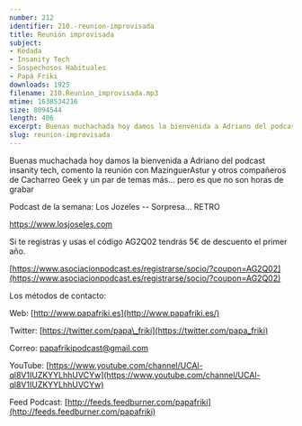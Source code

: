 ```yaml
---
number: 212
identifier: 210.-reunion-improvisada
title: Reunión improvisada
subject:
- Kedada
- Insanity Tech
- Sospechosos Habituales
- Papá Friki
downloads: 1925
filename: 210.Reunion_improvisada.mp3
mtime: 1638534216
size: 8094544
length: 406
excerpt: Buenas muchachada hoy damos la bienvenida a Adriano del podcast insanity tech, comento la reunión con MazinguerAstur y otros compañeros de Cacharreo Geek y un par de temas más... pero es que no son horas de grabar
slug: reunion-improvisada
---
```

Buenas muchachada hoy damos la bienvenida a Adriano del podcast insanity tech, comento la reunión con MazinguerAstur y otros compañeros de Cacharreo Geek y un par de temas más... pero es que no son horas de grabar

Podcast de la semana: Los Jozeles -- Sorpresa... RETRO

https://www.losjoseles.com

Si te registras y usas el código AG2Q02 tendrás 5€ de descuento el primer año.

[https://www.asociacionpodcast.es/registrarse/socio/?coupon=AG2Q02](https://www.asociacionpodcast.es/registrarse/socio/?coupon=AG2Q02)

Los métodos de contacto:

Web: [http://www.papafriki.es](http://www.papafriki.es/)

Twitter: [https://twitter.com/papa\_friki](https://twitter.com/papa_friki)

Correo: [papafrikipodcast@gmail.com](https://archive.org/details/papafrikipodast@gmail.com)

YouTube: [https://www.youtube.com/channel/UCAl-ql8V1IUZKYYLhhUVCYw](https://www.youtube.com/channel/UCAl-ql8V1IUZKYYLhhUVCYw)

Feed Podcast: [http://feeds.feedburner.com/papafriki](http://feeds.feedburner.com/papafriki)